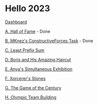 # Hello 2023

[Dashboard](https://codeforces.com/contest/1779)

[A. Hall of Fame](https://codeforces.com/contest/1779/problem/A) - Done

[B. MKnez's ConstructiveForces Task](https://codeforces.com/contest/1779/problem/B) - Done

[C. Least Prefix Sum](https://codeforces.com/contest/1779/problem/C)

[D. Boris and His Amazing Haircut](https://codeforces.com/contest/1779/problem/D)

[E. Anya's Simultaneous Exhibition](https://codeforces.com/contest/1779/problem/E)

[F. Xorcerer's Stones](https://codeforces.com/contest/1779/problem/F)

[G. The Game of the Century](https://codeforces.com/contest/1779/problem/G)

[H. Olympic Team Building](https://codeforces.com/contest/1779/problem/H)
